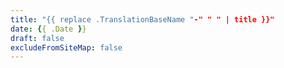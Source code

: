```yaml
---
title: "{{ replace .TranslationBaseName "-" " " | title }}"
date: {{ .Date }}
draft: false
excludeFromSiteMap: false
---
```


